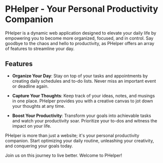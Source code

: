 # PHelper - Your Personal Productivity Companion

PHelper is a dynamic web application designed to elevate your daily life by empowering you to become more organized, focused, and in control. Say goodbye to the chaos and hello to productivity, as PHelper offers an array of features to streamline your day.

## Features

- **Organize Your Day**: Stay on top of your tasks and appointments by creating daily schedules and to-do lists. Never miss an important event or deadline again.

- **Capture Your Thoughts**: Keep track of your ideas, notes, and musings in one place. PHelper provides you with a creative canvas to jot down your thoughts at any time.

- **Boost Your Productivity**: Transform your goals into achievable tasks and watch your productivity soar. Prioritize your to-dos and witness the impact on your life.

PHelper is more than just a website; it's your personal productivity companion. Start optimizing your daily routine, unleashing your creativity, and conquering your goals today.

Join us on this journey to live better. Welcome to PHelper!
